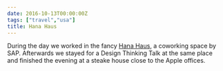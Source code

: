 ```yaml
---
date: 2016-10-13T00:00:00Z
tags: ["travel","usa"]
title: Hana Haus
---
```


During the day we worked in the fancy [Hana Haus](http://www.hanahaus.com), a
coworking space by SAP. Afterwards we stayed for a Design Thinking Talk at the
same place and finished the evening at a steake house close to the Apple
offices.
